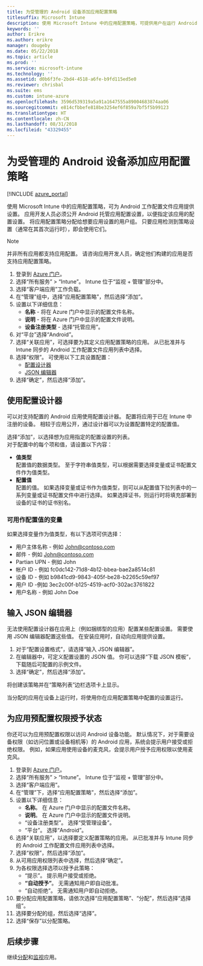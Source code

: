 ```yaml
---
title: 为受管理的 Android 设备添加应用配置策略
titlesuffix: Microsoft Intune
description: 使用 Microsoft Intune 中的应用配置策略，可提供用户在运行 Android 工作配置文件应用时的设置。
keywords: ''
author: Erikre
ms.author: erikre
manager: dougeby
ms.date: 05/22/2018
ms.topic: article
ms.prod: ''
ms.service: microsoft-intune
ms.technology: ''
ms.assetid: d0b6f3fe-2bd4-4518-a6fe-b9fd115ed5e0
ms.reviewer: chrisbal
ms.suite: ems
ms.custom: intune-azure
ms.openlocfilehash: 3596d539319a5a91a1647555a89004683874aa06
ms.sourcegitcommit: e814cfbbefe818be3254ef6f859a7bf5f5b99123
ms.translationtype: HT
ms.contentlocale: zh-CN
ms.lasthandoff: 08/31/2018
ms.locfileid: "43329455"
---
```

# <a name="add-app-configuration-policies-for-managed-android-devices"></a>为受管理的 Android 设备添加应用配置策略

[!INCLUDE [azure_portal](./includes/azure_portal.md)]

使用 Microsoft Intune 中的应用配置策略，可为 Android 工作配置文件应用提供设置。 应用开发人员必须公开 Android 托管应用配置设置，以便指定该应用的配置设置。 将应用配置策略分配给想要应用设置的用户组。  只要应用检测到策略设置（通常在其首次运行时），即会使用它们。

> [!Note]  
> 并非所有应用都支持应用配置。 请咨询应用开发人员，确定他们构建的应用是否支持应用配置策略。

1. 登录到 [Azure 门户](https://portal.azure.com)。
2. 选择“所有服务” > “Intune”。 Intune 位于“监视 + 管理”部分中。
3. 选择“客户端应用”工作负载。
4. 在“管理”组中，选择“应用配置策略”，然后选择“添加”。
5. 设置以下详细信息：
    - **名称** - 将在 Azure 门户中显示的配置文件名称。
    - **说明** - 将在 Azure 门户中显示的配置文件说明。
    - **设备注册类型** - 选择“托管应用”。
6. 对“平台”选择“Android”。
7. 选择“关联应用”，可选择要为其定义应用配置策略的应用。 从已批准并与 Intune 同步的 Android 工作配置文件应用列表中选择。
8. 选择“权限”。 可使用以下工具设置配置：
    - [配置设计器](#Use-the-configuration-designer)
    - [JSON 编辑器](#Enter-the-JSON-editor)
9. 选择“确定”，然后选择“添加”。

## <a name="use-the-configuration-designer"></a>使用配置设计器

可以对支持配置的 Android 应用使用配置设计器。 配置将应用于已在 Intune 中注册的设备。 相较于应用公开，通过设计器可以为设置配置特定的配置值。

选择“添加”，以选择想为应用指定的配置设置的列表。  
对于配置中的每个项和值，请设置以下内容：

  - **值类型**  
    配置值的数据类型。 至于字符串值类型，可以根据需要选择变量或证书配置文件作为值类型。
  - **配置值**  
    配置的值。 如果选择变量或证书作为值类型，则可以从配置值下拉列表中的一系列变量或证书配置文件中进行选择。  如果选择证书，则运行时将填充部署到设备的证书的证书别名。
    
### <a name="supported-variables-for-configuration-values"></a>可用作配置值的变量

如果选择变量作为值类型，有以下选项可供选择：
- 用户主体名称 - 例如 John@contoso.com
- 邮件 - 例如 John@contoso.com
- Partian UPN - 例如 John
- 帐户 ID - 例如 fc0dc142-71d8-4b12-bbea-bae2a8514c81
- 设备 ID - 例如 b9841cd9-9843-405f-be28-b2265c59ef97
- 用户 ID -例如 3ec2c00f-b125-4519-acf0-302ac3761822
- 用户名称 - 例如 John Doe


## <a name="enter-the-json-editor"></a>输入 JSON 编辑器

无法使用配置设计器在应用上（例如捆绑型的应用）配置某些配置设置。 需要使用 JSON 编辑器配置这些值。 在安装应用时，自动向应用提供设置。

1. 对于“配置设置格式”，请选择“输入 JSON 编辑器”。
2. 在编辑器中，可定义配置设置的 JSON 值。 你可以选择“下载 JSON 模板”，下载随后可配置的示例文件。
3. 选择“确定”，然后选择“添加”。

将创建该策略并在“策略列表”边栏选项卡上显示。

当分配的应用在设备上运行时，将使用你在应用配置策略中配置的设置运行。

## <a name="preconfigure-the-permissions-grant-state-for-apps"></a>为应用预配置权限授予状态

你还可以为应用预配置权限以访问 Android 设备功能。 默认情况下，对于需要设备权限（如访问位置或设备相机等）的 Android 应用，系统会提示用户接受或拒绝权限。 例如，如果应用使用设备的麦克风，会提示用户授予应用权限以使用麦克风。

1. 登录到 [Azure 门户](https://portal.azure.com)。
2. 选择“所有服务” > “Intune”。 Intune 位于“监视 + 管理”部分中。
3. 选择“客户端应用”。
3. 在“管理”下，选择“应用配置策略”，然后选择“添加”。
4. 设置以下详细信息：
    - **名称**。 在 Azure 门户中显示的配置文件名称。
    - **说明**。 在 Azure 门户中显示的配置文件说明。
    - “设备注册类型”。 选择“受管理设备”。
    - “平台”。 选择“Android”。
5. 选择“关联应用”，以选择要定义配置策略的应用。 从已批准并与 Intune 同步的 Android 工作配置文件应用列表中选择。
6. 选择“权限”，然后选择“添加”。
7. 从可用应用权限列表中选择，然后选择“确定”。
8. 为各权限选择选项以授予此策略：
    - “提示”。 提示用户接受或拒绝。
    - **“自动授予”**。 无需通知用户即自动批准。
    - “自动拒绝”。 无需通知用户即自动拒绝。
9. 要分配应用配置策略，请依次选择“应用配置策略”、“分配”，然后选择“选择组”。
10. 选择要分配的组，然后选择“选择”。
11. 选择“保存”以分配策略。

## <a name="next-steps"></a>后续步骤

继续[分配](apps-deploy.md)和[监视](apps-monitor.md)应用。

